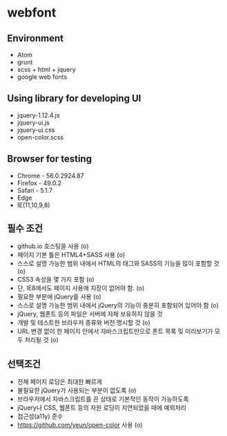 # webfont

## Environment
+ Atom
+ grunt
+ scss + html + jquery
+ google web fonts


## Using library for developing UI
+ jquery-1.12.4.js
+ jquery-ui.js
+ jquery-ui.css
+ open-color.scss


## Browser for testing
+ Chrome - 56.0.2924.87
+ Firefox - 49.0.2
+ Safari - 5.1.7
+ Edge
+ IE(11,10,9,8)


## 필수 조건
* github.io 호스팅을 사용 (o)
* 페이지 기본 틀은 HTML4+SASS 사용 (o)
* 스스로 설명 가능한 범위 내에서 HTML의 태그와 SASS의 기능을 많이 포함할 것 (o)
* CSS3 속성을 몇 가지 포함 (o)
* 단, IE8에서도 페이지 사용에 지장이 없어야 함. (o)
* 필요한 부분에 jQuery를 사용 (o)
* 스스로 설명 가능한 범위 내에서 jQuery의 기능이 충분히 포함되어 있어야 함 (o)
* jQuery, 웹폰트 등의 파일은 서버에 자체 보유하지 않을 것
* 개발 및 테스트한 브라우저 종류와 버전 명시할 것 (o)
* URL 변경 없이 한 페이지 안에서 자바스크립트만으로 폰트 목록 및 미리보기가 모두 처리될 것 (o)


## 선택조건
* 전체 페이지 로딩은 최대한 빠르게
* 불필요한 jQuery가 사용되는 부분이 없도록 (o)
* 브라우저에서 자바스크립트를 끈 상태로 기본적인 동작이 가능하도록
* jQuery나 CSS, 웹폰트 등의 자원 로딩이 지연되었을 때에 예외처리
* 접근성(a11y) 준수
* https://github.com/yeun/open-color 사용 (o)

